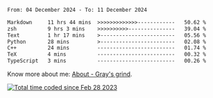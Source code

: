 <!--START_SECTION:waka-->

```txt
From: 04 December 2024 - To: 11 December 2024

Markdown     11 hrs 44 mins  >>>>>>>>>>>>>------------   50.62 %
zsh          9 hrs 3 mins    >>>>>>>>>>---------------   39.04 %
Text         1 hr 17 mins    >------------------------   05.56 %
Python       28 mins         >------------------------   02.08 %
C++          24 mins         -------------------------   01.74 %
TeX          4 mins          -------------------------   00.32 %
TypeScript   3 mins          -------------------------   00.26 %
```

<!--END_SECTION:waka-->

<!-- [![grayxu's github stats](https://github-readme-stats.vercel.app/api?username=grayxu&count_private=true&show_icons=true)](https://github.com/grayxu) -->

Know more about me: [About - Gray's grind](https://www.grayxu.cn/).
<p align="left">
  <a href="https://wakatime.com/@c69eb31e-43a1-463f-8968-c3449e386f57"><img src="https://wakatime.com/badge/user/c69eb31e-43a1-463f-8968-c3449e386f57.svg" title="Total time coded since Feb 28 2023" /></a>
</p>

